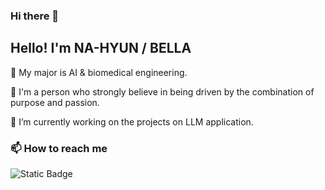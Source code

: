 ### Hi there 👋

## Hello! I'm NA-HYUN / BELLA
🌿 My major is AI & biomedical engineering.

🌿 I'm a person who strongly believe in being driven by the combination of purpose and passion.

🔭 I’m currently working on the projects on LLM application. 


### 📫 How to reach me
<img alt="Static Badge" src="https://img.shields.io/badge/nhdh0070%40gmail.com-red">
<!--
**nowionlyseedaylight/nowionlyseedaylight** is a ✨ _special_ ✨ repository because its `README.md` (this file) appears on your GitHub profile.

Here are some ideas to get you started:

- 🔭 I’m currently working on ...
- 🌱 I’m currently learning ...
- 👯 I’m looking to collaborate on ...
- 🤔 I’m looking for help with ...
- 💬 Ask me about ...
- 📫 How to reach me: ...
- 😄 Pronouns: ...
- ⚡ Fun fact: ...
-->
